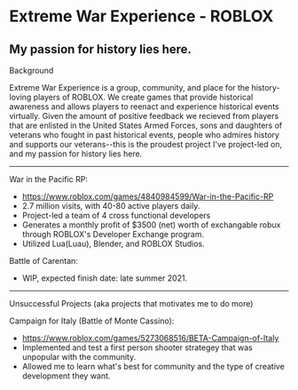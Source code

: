 # Extreme War Experience - ROBLOX

 My passion for history lies here.
 ----------------------------------------------------------------------------------------------------------------------------------------------------------------
 Background
 
 Extreme War Experience is a group, community, and place for the history-loving players of ROBLOX. We create games that provide historical awareness and allows players to reenact and experience historical events virtually. Given the amount of positive feedback we recieved from players that are enlisted in the United States Armed Forces, sons and daughters of veterans who fought in past historical events, people who admires history and supports our veterans--this is the proudest project I've project-led on, and my passion for history lies here.
 
 ----------------------------------------------------------------------------------------------------------------------------------------------------------------
War in the Pacific RP:
* https://www.roblox.com/games/4840984599/War-in-the-Pacific-RP
* 2.7 million visits, with 40-80 active players daily.
* Project-led a team of 4 cross functional developers
* Generates a monthly profit of $3500 (net) worth of exchangable robux through ROBLOX's Developer Exchange program.
* Utilized Lua(Luau), Blender, and ROBLOX Studios.

Battle of Carentan:
* WIP, expected finish date: late summer 2021.



----------------------------------------------------------------------------------------------------------------------------------------------------------------
Unsuccessful Projects (aka projects that motivates me to do more)

Campaign for Italy (Battle of Monte Cassino):
* https://www.roblox.com/games/5273068516/BETA-Campaign-of-Italy
* Implemented and test a first person shooter strategey that was unpopular with the community.
* Allowed me to learn what's best for community and the type of creative development they want.




